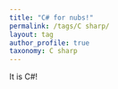 ```yaml
---
title: "C# for nubs!"
permalink: /tags/C sharp/
layout: tag
author_profile: true
taxonomy: C sharp
---
```


It is C#!
